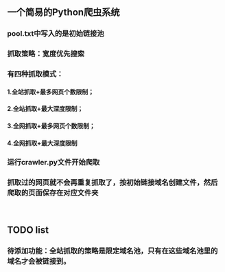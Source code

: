 ## 一个简易的Python爬虫系统
### pool.txt中写入的是初始链接池
### 抓取策略：宽度优先搜索
### 有四种抓取模式：
#### 1.全站抓取+最多网页个数限制；
#### 2.全站抓取+最大深度限制；
#### 3.全网抓取+最多网页个数限制；
#### 4.全网抓取+最大深度限制
### 运行crawler.py文件开始爬取
### 抓取过的网页就不会再重复抓取了，按初始链接域名创建文件，然后爬取的页面保存在对应文件夹

<br>

## TODO list
### 待添加功能：全站抓取的策略是限定域名池，只有在这些域名池里的域名才会被链接到。